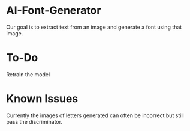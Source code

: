 # AI-Font-Generator
Our goal is to extract text from an image and generate a font using that image.

# To-Do
Retrain the model

# Known Issues
Currently the images of letters generated can often be incorrect but still pass the discriminator.
